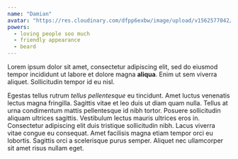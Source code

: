 ```yaml
---
name: "Damian"
avatar: "https://res.cloudinary.com/dfpp6exbw/image/upload/v1562577042/team/kisspng-computer-icons-avatar-user-login-5ae149b23cef01.9166670115247139062496.png"
powers:
  - loving people soo much
  - friendly appearance
  - beard
---
```


Lorem ipsum dolor sit amet, consectetur adipiscing elit, sed do eiusmod tempor incididunt ut labore et dolore magna **aliqua**. Enim ut sem viverra aliquet. Sollicitudin tempor id eu nisl.

Egestas tellus rutrum _tellus pellentesque_ eu tincidunt. Amet luctus venenatis lectus magna fringilla. Sagittis vitae et leo duis ut diam quam nulla. Tellus at urna condimentum mattis pellentesque id nibh tortor. Posuere sollicitudin aliquam ultrices sagittis. Vestibulum lectus mauris ultrices eros in. Consectetur adipiscing elit duis tristique sollicitudin nibh. Lacus viverra vitae congue eu consequat. Amet facilisis magna etiam tempor orci eu lobortis. Sagittis orci a scelerisque purus semper. Aliquet nec ullamcorper sit amet risus nullam eget.

